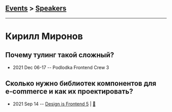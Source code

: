 ## [Events](../README.md) > [Speakers](../speakers.md)
---

# Кирилл Миронов

## Почему тулинг такой сложный?
- 2021 Dec 06-17 -- Podlodka Frontend Crew 3    
## Сколько нужно библиотек компонентов для e‑commerce и как их проектировать?
- 2021 Sep 14 -- [Design is Frontend 5](https://youtu.be/0J5S0nB3jYY)  | [:notebook:](https://drive.google.com/file/d/1tjSNCAiA0jUJBBsd-8yXX7c05E5RjqfN/view?usp=sharing)  
